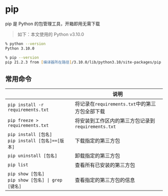 # pip

pip 是 Python 的包管理工具，开箱即用无需下载

> 如下：本文使用的 Python v3.10.0

```zsh
% python --version                                                                      # [!code focus]
Python 3.10.0

% pip --version                                                                         # [!code focus]
pip 21.2.3 from [编译器所在路径]/3.10.0/lib/python3.10/site-packages/pip (python 3.10)
```

## 常用命令

|                                                        | 说明                                               |
| ------------------------------------------------------ | -------------------------------------------------- |
| `pip install -r requirements.txt`                      | 将记录在`requirements.txt`中的第三方包全部下载     |
| `pip freeze > requirements.txt`                        | 将安装到工作区内的第三方包记录到`requirements.txt` |
| `pip install [包名]`<br/>`pip install [包名]==[版本]`  | 下载指定的第三方包                                 |
| `pip uninstall [包名]`                                 | 卸载指定的第三方包                                 |
| `pip list`                                             | 查看所有已安装的第三方包                           |
| `pip show [包名]`<br/>`pip show [包名] \| grep [键名]` | 查看指定的第三方包的信息                           |
